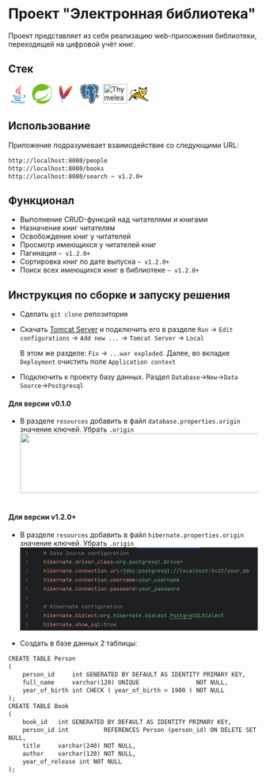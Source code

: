 # Проект "Электронная библиотека"
Проект представляет из себя реализацию web-приложения библиотеки, переходящей на цифровой учёт книг.

## Стек
<div>
  <img src="https://github.com/devicons/devicon/blob/master/icons/java/java-original.svg" title="Java-8" alt="Java" width="40" height="40"/>&nbsp;
  <img src="https://github.com/devicons/devicon/blob/master/icons/spring/spring-original.svg" title="Spring-5-2-25" alt="Spring" width="40" height="40"/>&nbsp;
  <img src="https://github.com/devicons/devicon/blob/master/icons/maven/maven-original.svg" title="Maven" alt="Maven" width="40" height="40"/>&nbsp;
  <img src="https://github.com/devicons/devicon/blob/master/icons/postgresql/postgresql-original.svg" title="Postgresql" alt="Postgresql" width="40" height="40"/>&nbsp;
  <img src="https://github.com/geozakharenko/DigitalLibrary/assets/160642323/16563eb7-1fb6-406d-934e-80f7f75d151b" title="Thymeleaf" width="48" height="40">
  <img src="https://github.com/devicons/devicon/blob/master/icons/tomcat/tomcat-original.svg" title="Tomcat 9" alt="Tomcat" width="40" height="40"/>&nbsp;
</div>

## Использование
Приложение подразумевает взаимодействие со следующими URL:
```
http://localhost:8080/people
http://localhost:8080/books
http://localhost:8080/search ~ v1.2.0+
```
## Функционал
- Выполнение CRUD-функций над читателями и книгами
- Назначение книг читателям
- Освобождение книг у читателей
- Просмотр имеющихся у читателей книг
- Пагинация ```~ v1.2.0+```
- Сортировка книг по дате выпуска ```~ v1.2.0+```
- Поиск всех имеющихся книг в библиотеке ```~ v1.2.0+```
    
## Инструкция по сборке и запуску решения
- Сделать `git clone` репозитория
- Скачать [Tomcat Server](https://tomcat.apache.org/) и подключить его в разделе `Run` -> `Edit configurations` -> `Add new ...` -> `Tomcat Server` -> `Local`

  В этом же разделе: `Fix` -> `...war exploded`. Далее, во вкладке `Deployment` очистить поле `Application context`
- Подключить к проекту базу данных. Раздел `Database`->`New`->`Data Source`->`Postgresql`

#### Для версии v0.1.0
- В разделе `resources` добавить в файл `database.properties.origin` значение ключей. Убрать ```.origin```
<img src="https://github.com/geozakharenko/DigitalLibrary/assets/160642323/06f9ba40-8e7e-49ca-978c-15a0d4213813" width="600" height="120"/>&nbsp;

#### Для версии v1.2.0+
- В разделе `resources` добавить в файл `hibernate.properties.origin` значение ключей. Убрать ```.origin```
![img.png](img.png)



- Создать в базе данных 2 таблицы:
```
CREATE TABLE Person
(
    person_id     int GENERATED BY DEFAULT AS IDENTITY PRIMARY KEY,
    full_name     varchar(120) UNIQUE                NOT NULL,
    year_of_birth int CHECK ( year_of_birth > 1900 ) NOT NULL
);
CREATE TABLE Book
(
    book_id   int GENERATED BY DEFAULT AS IDENTITY PRIMARY KEY,
    person_id int          REFERENCES Person (person_id) ON DELETE SET NULL,
    title     varchar(240) NOT NULL,
    author    varchar(120) NOT NULL,
    year_of_release int NOT NULL
);
```
